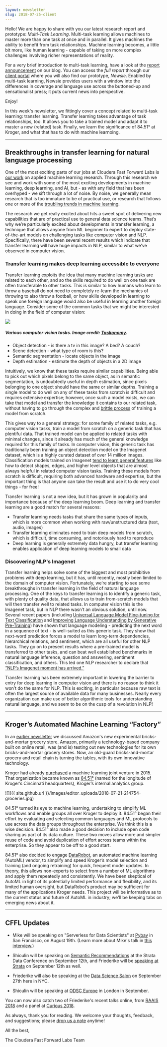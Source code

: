 ```yaml
---
layout: newsletter
slug: 2018-07-25-client
---
```


Hello! We are happy to share with you our latest research report and prototype:
*Multi-Task Learning*. Multi-task learning allows machines to master more than
one task at once and in parallel. It gives machines the ability to benefit from
task relationships. Machine learning becomes, a little bit more, like human
learning - capable of taking on more complex challenges involving richer
representations of reality. 

For a very brief introduction to multi-task learning, have a look at the
[report
announcement](http://blog.fastforwardlabs.com/2018/07/24/ff08-launch.html) on
our blog. You can access the *full report* through our [client
portal](https://sso.cloudera.com/?SSOurl=https%3A%2F%2Fcloudera-production.okta.com%2Fapp%2Fclouderainc_fastforwardlabs_1%2Fexkivvbf15CWnerv10x7%2Fsso%2Fsaml%0D%0A)
where you will also find our prototype, *Newsie*. Enabled by multi-task
learning, Newsie provides users with a window into the differences in coverage
and language use across the buttoned-up and sensationalist press; it puts
current news into perspective.

Enjoy!

In this week's newsletter, we fittingly cover a concept related to multi-task learning:
transfer learning. Transfer learning takes advantage of task relationships,
too. It allows you to take a trained model and adapt it to master a new
(related) task. Finally, we learn the significance of 84.51° at Kroger, and
what that has to do with machine learnoing.

---

## Breakthroughs in transfer learning for natural language processing

One of the most exciting parts of our jobs at Cloudera Fast Forward Labs is [our work](https://www.fastforwardlabs.com/research) on applied machine learning research. Through this research we see and work with some of the most exciting developments in machine learning, deep learning, and AI, but - as with any field that has been overhyped - we sift through a lot of noise. By noise, we generally mean research that is too immature to be of practical use, or research that follows one or more of the [troubling trends in machine learning](https://arxiv.org/pdf/1807.03341.pdf). 

The research we get really excited about hits a sweet spot of delivering new capabilities that are of practical use to general data science teams. That’s why we’re particularly excited about developments in transfer learning, a technique that allows anyone from ML beginner to expert to deploy state-of-the-art models on challenging tasks like computer vision and NLP. Specifically, there have been several recent results which indicate that transfer learning will have huge impacts in NLP, similar to what we’ve observed in computer vision.

### Transfer learning makes deep learning accessible to everyone

Transfer learning exploits the idea that many machine learning tasks are related to each other, and so the skills required to do well on one task are often transferable to other tasks. This is similar to how humans who learn to throw a baseball do not need to completely re-learn the mechanics of throwing to also throw a football, or how skills developed in learning to speak one foreign language would also be useful in learning another foreign language. Consider some of the common tasks that we might be interested in doing in the field of computer vision:

![](images/taskonomy.jpg)

##### Various computer vision tasks. Image credit: [Taskonomy](https://github.com/StanfordVL/taskonomy/tree/master/taskbank).

* Object detection - is there a tv in this image? A bed? A couch?
* Scene detection - what type of room is this?
* Semantic segmentation - locate objects in the image
* Depth estimation - estimate the depth of objects in a 2D image

Intuitively, we know that these tasks require similar capabilities. Being able to pick out which pixels belong to the same object, as in semantic segmentation, is undoubtedly useful in depth estimation, since pixels belonging to one object should have the same or similar depths. Training a single model to do well on any of these tasks from scratch is difficult and requires extensive expertise; however, once such a model exists, we can take that model and transfer the knowledge it contains to our related task, without having to go through the complex and [brittle process](http://www.fast.ai/2018/07/12/auto-ml-1/) of training a model from scratch. 

This gives way to a general strategy: for some family of related tasks, e.g. computer vision tasks, train a model from scratch on a generic task that has plentiful data. That trained model can be applied to related tasks with minimal changes, since it already has much of the general knowledge required for this family of tasks. In computer vision, this generic task has traditionally been training an object detection model on the Imagenet dataset, which is a highly curated dataset of over 14 million images. Classification models trained on Imagenet [tend to learn general features](https://arxiv.org/abs/1311.2901) like how to detect shapes, edges, and higher level objects that are almost always helpful in related computer vision tasks. Training these models from scratch is difficult, requiring both advanced hardware and expertise, but the important thing is that anyone can take the result and use it to do very cool things - for free!

Transfer learning is not a new idea, but it has grown in popularity and importance because of the deep learning boom. Deep learning and transfer learning are a good match for several reasons:
* Transfer learning needs tasks that share the same types of inputs, which is more common when working with raw/unstructured data (text, audio, images)
* Transfer learning eliminates need to train deep models from scratch, which is difficult, time consuming, and notoriously hard to reproduce
* Deep learning is generally extremely data hungry, but transfer learning enables application of deep learning models to small data

### Discovering NLP's Imagenet

Transfer learning helps solve some of the biggest and most prohibitive problems with deep learning, but it has, until recently, mostly been limited to the domain of computer vision. Fortunately, we’re starting to see some breakthroughs in transfer learning in the field of natural language processing. One of the keys to transfer learning is to identify a generic task, with plenty of quality data, that allows us to train from-scratch models that will then transfer well to related tasks. In computer vision this is the Imagenet task, but in NLP there wasn’t an obvious solution, until now. Several recent papers (including [Universal Language Model Fine-tuning for Text Classification](https://arxiv.org/abs/1801.06146) and [Improving Language Understanding
by Generative Pre-Training](https://s3-us-west-2.amazonaws.com/openai-assets/research-covers/language-unsupervised/language_understanding_paper.pdf)) have shown that language modeling - predicting the next word in a sequence of text - is well-suited as this generic task. They show that next-word prediction forces a model to learn long-term dependencies, hierarchical relations, and sentiment, which are all useful for other NLP tasks. They go on to present results where a pre-trained model is transferred to other tasks, and can beat well established benchmarks in natural language inference, question and answering, sentiment classification, and others. This led one NLP researcher to declare that [“NLP’s Imagenet moment has arrived.”](https://thegradient.pub/nlp-imagenet/)

Transfer learning has been extremely important in lowering the barrier to entry for deep learning in computer vision and there is no reason to think it won’t do the same for NLP. This is exciting, in particular because raw text is often the largest source of available data for many businesses. Nearly every organization can make use of better algorithmic tools for understanding natural language, and we seem to be on the cusp of a revolution in NLP!

---

## Kroger’s Automated Machine Learning “Factory”

In an [earlier newsletter](http://blog.fastforwardlabs.com/newsletters/2018-01-31-client.html) we discussed Amazon's new experimental bricks-and-mortar grocery store. Amazon, primarily a technology-based company built on online retail, was (and is) testing out new technologies for its own bricks-and-mortar grocery stores. Now, an old-guard bricks-and-mortar grocery and retail chain is turning the tables, with its own innovative technology.

Kroger had already [purchased](http://adage.com/article/dataworks/dunnhumby-splits-u-s-kroger-business-84-51/298277/) a machine learning joint venture in 2015. That organization became known as [84.51°](https://www.forbes.com/sites/tomdavenport/2018/04/02/84-51-builds-a-machine-learning-machine-for-kroger/#37eedb1164e1) (named for the longitude of Kroger’s Cincinnati headquarters), Kroger’s internal analytics group.

![]({{ site.github.url }}/images/editor_uploads/2018-07-21-214754-groceries.jpg)

84.51° turned its eye to machine learning, undertaking to simplify ML workflows and enable groups all over Kroger to deploy it. 84.51° began their effort by evaluating and selecting common languages and ML protocols to use across the data groups throughout the enterprise. We think this is a wise decision. 84.51° also made a good decision to include open code sharing as part of its data culture. These two moves allow more and simpler reuse of code and avoid duplication of effort across teams within the enterprise. So they appear to be off to a good start.

84.51° also decided to engage [DataRobot](https://www.datarobot.com/), an automated machine learning (AutoML) vendor, to simplify and speed Kroger’s model selection and training (and ongoing retraining) for quick, frequent model updates. In theory, this allows non-experts to select from a number of ML algorithms and apply them repeatedly and consistently. We have been skeptical of AutoML in light of its potentially limited performance and flexibility, and its limited human oversight, but DataRobot’s product may be sufficient for many of the applications Kroger needs. This project will be informative as to the current status and future of AutoML in industry; we'll be keeping tabs on emerging news about it.

---

## CFFL Updates

* Mike will be speaking on "Serverless for Data Scientists" at [Pybay](https://pybay.com/) in San Francisco, on August 19th. (Learn more about Mike's talk in [this interview](https://medium.com/pybay/meet-mike-lee-williams-serverless-and-its-relevance-for-data-scientists-ba5a6cd0862e).)

* Shioulin will be speaking on [Semantic Recommendations](https://conferences.oreilly.com/strata/strata-ny/public/schedule/detail/69260) at the Strata Data Conference on September 12th, and Friederike will be [speaking at Strata](https://conferences.oreilly.com/strata/strata-ny/public/schedule/detail/69365) on September 12th as well.

* Friederike will also be speaking at the [Data Science Salon](https://www.eventbrite.com/e/data-science-salon-nyc-tickets-40072527007) on September 27th here in NYC.

* Shioulin will be speaking at [ODSC Europe](https://odsc.com/london) in London in September.

You can now also catch two of Friederike's recent talks online, from [RAAIS 2018](https://www.youtube.com/watch?v=7lvtoDfDvHs&feature=youtu.be) and a panel at [Curious 2018](http://www.sciencemag.org/custom-publishing/webinars/technology-breakthrough-year-compelling-science-driven-curious-minds).

As always, thank you for reading. We welcome your thoughts, feedback, and suggestions; please [drop us a note](mailto:cffl@cloudera.com) anytime!

All the best,

The Cloudera Fast Forward Labs Team
